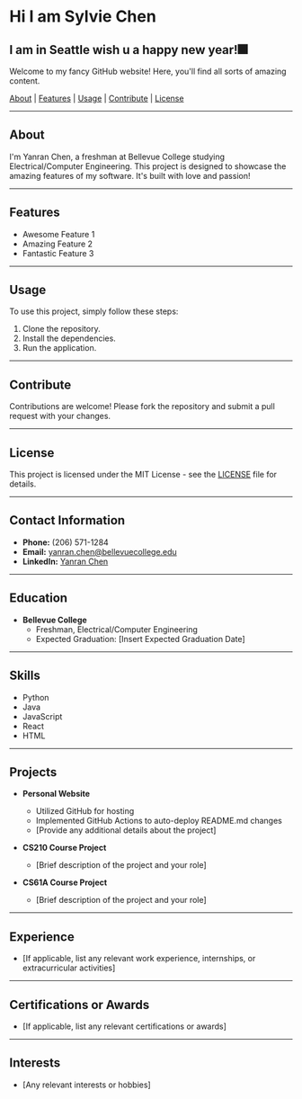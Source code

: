 # Hi I am Sylvie Chen
## I am in Seattle wish u a happy new year!🎆

Welcome to my fancy GitHub website! Here, you'll find all sorts of amazing content.

[About](#about) | [Features](#features) | [Usage](#usage) | [Contribute](#contribute) | [License](#license)

---

## About

I'm Yanran Chen, a freshman at Bellevue College studying Electrical/Computer Engineering. This project is designed to showcase the amazing features of my software. It's built with love and passion!

---

## Features

- Awesome Feature 1
- Amazing Feature 2
- Fantastic Feature 3

---

## Usage

To use this project, simply follow these steps:

1. Clone the repository.
2. Install the dependencies.
3. Run the application.

---

## Contribute

Contributions are welcome! Please fork the repository and submit a pull request with your changes.

---

## License

This project is licensed under the MIT License - see the [LICENSE](LICENSE) file for details.

---

## Contact Information
- **Phone:** (206) 571-1284
- **Email:** yanran.chen@bellevuecollege.edu
- **LinkedIn:** [Yanran Chen](https://sylvvvch.github.io/#about)

---

## Education
- **Bellevue College**
  - Freshman, Electrical/Computer Engineering
  - Expected Graduation: [Insert Expected Graduation Date]

---

## Skills
- Python
- Java
- JavaScript
- React
- HTML

---

## Projects
- **Personal Website**
  - Utilized GitHub for hosting
  - Implemented GitHub Actions to auto-deploy README.md changes
  - [Provide any additional details about the project]

- **CS210 Course Project**
  - [Brief description of the project and your role]

- **CS61A Course Project**
  - [Brief description of the project and your role]

---

## Experience
- [If applicable, list any relevant work experience, internships, or extracurricular activities]

---

## Certifications or Awards
- [If applicable, list any relevant certifications or awards]

---

## Interests
- [Any relevant interests or hobbies]
